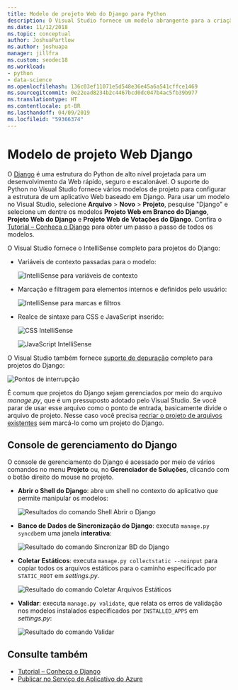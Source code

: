 ```yaml
---
title: Modelo de projeto Web do Django para Python
description: O Visual Studio fornece um modelo abrangente para a criação rápida de aplicativos Web do Django com o Python.
ms.date: 11/12/2018
ms.topic: conceptual
author: JoshuaPartlow
ms.author: joshuapa
manager: jillfra
ms.custom: seodec18
ms.workload:
- python
- data-science
ms.openlocfilehash: 136c03ef11071e5d548e36e45a6a541cffce1469
ms.sourcegitcommit: 0e22ead8234b2c4467bcd0dc047b4ac5fb39b977
ms.translationtype: HT
ms.contentlocale: pt-BR
ms.lasthandoff: 04/09/2019
ms.locfileid: "59366374"
---
```

# <a name="django-web-project-template"></a>Modelo de projeto Web Django

O [Django](https://www.djangoproject.com/) é uma estrutura do Python de alto nível projetada para um desenvolvimento da Web rápido, seguro e escalonável. O suporte do Python no Visual Studio fornece vários modelos de projeto para configurar a estrutura de um aplicativo Web baseado em Django. Para usar um modelo no Visual Studio, selecione **Arquivo** > **Novo** > **Projeto**, pesquise "Django" e selecione um dentre os modelos **Projeto Web em Branco do Django**, **Projeto Web do Django** e **Projeto Web de Votações do Django**. Confira o [Tutorial – Conheça o Django](learn-django-in-visual-studio-step-01-project-and-solution.md) para obter um passo a passo de todos os modelos.

O Visual Studio fornece o IntelliSense completo para projetos do Django:

- Variáveis de contexto passadas para o modelo:

    ![IntelliSense para variáveis de contexto](media/template-django-intellisense.png)

- Marcação e filtragem para elementos internos e definidos pelo usuário:

    ![IntelliSense para marcas e filtros](media/template-django-intellisense-filter.png)

- Realce de sintaxe para CSS e JavaScript inserido:

    ![CSS IntelliSense](media/template-django-intellisense-css.png)

    ![JavaScript IntelliSense](media/template-django-intellisense-js.png)

O Visual Studio também fornece [suporte de depuração](debugging-python-in-visual-studio.md) completo para projetos do Django:

![Pontos de interrupção](media/template-django-debugging.png)

É comum que projetos do Django sejam gerenciados por meio do arquivo *manage.py*, que é um pressuposto adotado pelo Visual Studio. Se você parar de usar esse arquivo como o ponto de entrada, basicamente divide o arquivo de projeto. Nesse caso você precisa [recriar o projeto de arquivos existentes](managing-python-projects-in-visual-studio.md#create-a-project-from-existing-files) sem marcá-lo como um projeto do Django.

## <a name="django-management-console"></a>Console de gerenciamento do Django

O console de gerenciamento do Django é acessado por meio de vários comandos no menu **Projeto** ou, no **Gerenciador de Soluções**, clicando com o botão direito do mouse no projeto.

- **Abrir o Shell do Django**: abre um shell no contexto do aplicativo que permite manipular os modelos:

    ![Resultados do comando Shell Abrir o Django](media/template-django-console-shell.png)

- **Banco de Dados de Sincronização do Django**: executa `manage.py syncdb`em uma janela **interativa**:

    ![Resultado do comando Sincronizar BD do Django](media/template-django-console-sync-db.png)

- **Coletar Estáticos**: executa `manage.py collectstatic --noinput` para copiar todos os arquivos estáticos para o caminho especificado por `STATIC_ROOT` em *settings.py*.

    ![Resultado do comando Coletar Arquivos Estáticos](media/template-django-console-collect-static.png)

- **Validar**: executa `manage.py validate`, que relata os erros de validação nos modelos instalados especificados por `INSTALLED_APPS` em *settings.py*:

    ![Resultado do comando Validar](media/template-django-console-validate.png)

## <a name="see-also"></a>Consulte também

- [Tutorial – Conheça o Django](learn-django-in-visual-studio-step-01-project-and-solution.md)
- [Publicar no Serviço de Aplicativo do Azure](publishing-python-web-applications-to-azure-from-visual-studio.md)
